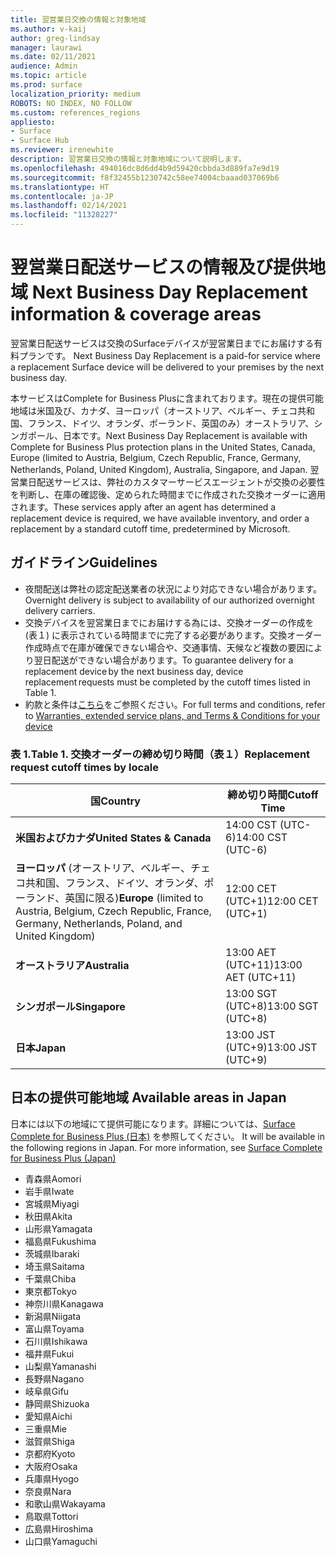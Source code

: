 ```yaml
---
title: 翌営業日交換の情報と対象地域
ms.author: v-kaij
author: greg-lindsay
manager: laurawi
ms.date: 02/11/2021
audience: Admin
ms.topic: article
ms.prod: surface
localization_priority: medium
ROBOTS: NO INDEX, NO FOLLOW
ms.custom: references_regions
appliesto:
- Surface
- Surface Hub
ms.reviewer: irenewhite
description: 翌営業日交換の情報と対象地域について説明します。
ms.openlocfilehash: 494016dc8d6dd4b9d59420cbbda3d889fa7e9d19
ms.sourcegitcommit: f8f32455b1230742c58ee74004cbaaad037069b6
ms.translationtype: HT
ms.contentlocale: ja-JP
ms.lasthandoff: 02/14/2021
ms.locfileid: "11328227"
---
```

# <span data-ttu-id="83897-103">翌営業日配送サービスの情報及び提供地域 </span><span class="sxs-lookup"><span data-stu-id="83897-103">Next Business Day Replacement information & coverage areas</span></span>

<span data-ttu-id="83897-104">翌営業日配送サービスは交換のSurfaceデバイスが翌営業日までにお届けする有料プランです。 </span><span class="sxs-lookup"><span data-stu-id="83897-104">Next Business Day Replacement is a paid-for service where a replacement Surface device will be delivered to your premises by the next business day.</span></span> 

<span data-ttu-id="83897-105">本サービスはComplete for Business Plusに含まれております。現在の提供可能地域は米国及び、カナダ、ヨーロッパ（オーストリア、ベルギー、チェコ共和国、フランス、ドイツ、オランダ、ポーランド、英国のみ）オーストラリア、シンガポール、日本です。</span><span class="sxs-lookup"><span data-stu-id="83897-105">Next Business Day Replacement is available with Complete for Business Plus protection plans in the United States, Canada, Europe (limited to Austria, Belgium, Czech Republic, France, Germany, Netherlands, Poland, United Kingdom), Australia, Singapore, and Japan.</span></span> <span data-ttu-id="83897-106">翌営業日配送サービスは、弊社のカスタマーサービスエージェントが交換の必要性を判断し、在庫の確認後、定められた時間までに作成された交換オーダーに適用されます。</span><span class="sxs-lookup"><span data-stu-id="83897-106">These services apply after an agent has determined a replacement device is required, we have available inventory, and order a replacement by a standard cutoff time, predetermined by Microsoft.</span></span> 

## <span data-ttu-id="83897-107">ガイドライン</span><span class="sxs-lookup"><span data-stu-id="83897-107">Guidelines</span></span>

- <span data-ttu-id="83897-108">夜間配送は弊社の認定配送業者の状況により対応できない場合があります。</span><span class="sxs-lookup"><span data-stu-id="83897-108">Overnight delivery is subject to availability of our authorized overnight delivery carriers.</span></span>
- <span data-ttu-id="83897-109">交換デバイスを翌営業日までにお届けする為には、交換オーダーの作成を (表１) に表示されている時間までに完了する必要があります。交換オーダー作成時点で在庫が確保できない場合や、交通事情、天候など複数の要因により翌日配送ができない場合があります。</span><span class="sxs-lookup"><span data-stu-id="83897-109">To guarantee delivery for a replacement device by the next business day, device replacement requests must be completed by the cutoff times listed in Table 1.</span></span> 
- <span data-ttu-id="83897-110">約款と条件は[こちら](https://support.microsoft.com/topic/warranties-extended-service-plans-and-terms-conditions-for-your-device-eedf7a23-84a7-1a47-480b-0e10503eedf5)をご参照ください。</span><span class="sxs-lookup"><span data-stu-id="83897-110">For full terms and conditions, refer to [Warranties, extended service plans, and Terms & Conditions for your device](https://support.microsoft.com/topic/warranties-extended-service-plans-and-terms-conditions-for-your-device-eedf7a23-84a7-1a47-480b-0e10503eedf5)</span></span>

### <span data-ttu-id="83897-111">表 1.</span><span class="sxs-lookup"><span data-stu-id="83897-111">Table 1.</span></span> <span data-ttu-id="83897-112">交換オーダーの締め切り時間（表１）</span><span class="sxs-lookup"><span data-stu-id="83897-112">Replacement request cutoff times by locale</span></span>

| <span data-ttu-id="83897-113">国</span><span class="sxs-lookup"><span data-stu-id="83897-113">Country</span></span>                                                                                                    | <span data-ttu-id="83897-114">締め切り時間</span><span class="sxs-lookup"><span data-stu-id="83897-114">Cutoff Time</span></span> |
| -------------------------------------------------------------------------------------------------------------- | --------------- |
| **<span data-ttu-id="83897-115">米国およびカナダ</span><span class="sxs-lookup"><span data-stu-id="83897-115">United States & Canada</span></span>**                                                                                     | <span data-ttu-id="83897-116">14:00 CST    (UTC-6)</span><span class="sxs-lookup"><span data-stu-id="83897-116">14:00 CST    (UTC-6)</span></span>      |
| <span data-ttu-id="83897-117">**ヨーロッパ** (オーストリア、ベルギー、チェコ共和国、フランス、ドイツ、オランダ、ポーランド、英国に限る)</span><span class="sxs-lookup"><span data-stu-id="83897-117">**Europe** (limited to Austria, Belgium, Czech Republic, France, Germany, Netherlands, Poland, and United Kingdom)</span></span> | <span data-ttu-id="83897-118">12:00 CET   (UTC+1)</span><span class="sxs-lookup"><span data-stu-id="83897-118">12:00 CET   (UTC+1)</span></span>     |
| **<span data-ttu-id="83897-119">オーストラリア</span><span class="sxs-lookup"><span data-stu-id="83897-119">Australia</span></span>**                                                                                                  | <span data-ttu-id="83897-120">13:00 AET   (UTC+11)</span><span class="sxs-lookup"><span data-stu-id="83897-120">13:00 AET   (UTC+11)</span></span>    |
| **<span data-ttu-id="83897-121">シンガポール</span><span class="sxs-lookup"><span data-stu-id="83897-121">Singapore</span></span>**                                                                                                  | <span data-ttu-id="83897-122">13:00 SGT    (UTC+8)</span><span class="sxs-lookup"><span data-stu-id="83897-122">13:00 SGT    (UTC+8)</span></span>   |
| **<span data-ttu-id="83897-123">日本</span><span class="sxs-lookup"><span data-stu-id="83897-123">Japan</span></span>**                                                                                                      | <span data-ttu-id="83897-124">13:00 JST    (UTC+9)</span><span class="sxs-lookup"><span data-stu-id="83897-124">13:00 JST    (UTC+9)</span></span>   |


## <span data-ttu-id="83897-125">日本の提供可能地域 </span><span class="sxs-lookup"><span data-stu-id="83897-125">Available areas in Japan </span></span> 

<span data-ttu-id="83897-126">日本には以下の地域にて提供可能になります。詳細については、[Surface Complete for Business Plus (日本)](https://cdn.techcommunity.microsoft.com/assets/Surface/jp-next-day-replace-surface.pdf) を参照してください。
</span><span class="sxs-lookup"><span data-stu-id="83897-126">It will be available in the following regions in Japan. For more information, see [Surface Complete for Business Plus (Japan)](https://cdn.techcommunity.microsoft.com/assets/Surface/jp-next-day-replace-surface.pdf)</span></span> 

- <span data-ttu-id="83897-127">青森県</span><span class="sxs-lookup"><span data-stu-id="83897-127">Aomori</span></span>
- <span data-ttu-id="83897-128">岩手県</span><span class="sxs-lookup"><span data-stu-id="83897-128">Iwate</span></span>
- <span data-ttu-id="83897-129">宮城県</span><span class="sxs-lookup"><span data-stu-id="83897-129">Miyagi</span></span>
- <span data-ttu-id="83897-130">秋田県</span><span class="sxs-lookup"><span data-stu-id="83897-130">Akita</span></span>
- <span data-ttu-id="83897-131">山形県</span><span class="sxs-lookup"><span data-stu-id="83897-131">Yamagata</span></span>
- <span data-ttu-id="83897-132">福島県</span><span class="sxs-lookup"><span data-stu-id="83897-132">Fukushima</span></span>
- <span data-ttu-id="83897-133">茨城県</span><span class="sxs-lookup"><span data-stu-id="83897-133">Ibaraki</span></span>
- <span data-ttu-id="83897-134">埼玉県</span><span class="sxs-lookup"><span data-stu-id="83897-134">Saitama</span></span>
- <span data-ttu-id="83897-135">千葉県</span><span class="sxs-lookup"><span data-stu-id="83897-135">Chiba</span></span>
- <span data-ttu-id="83897-136">東京都</span><span class="sxs-lookup"><span data-stu-id="83897-136">Tokyo</span></span>
- <span data-ttu-id="83897-137">神奈川県</span><span class="sxs-lookup"><span data-stu-id="83897-137">Kanagawa</span></span>
- <span data-ttu-id="83897-138">新潟県</span><span class="sxs-lookup"><span data-stu-id="83897-138">Niigata</span></span>
- <span data-ttu-id="83897-139">富山県</span><span class="sxs-lookup"><span data-stu-id="83897-139">Toyama</span></span>
- <span data-ttu-id="83897-140">石川県</span><span class="sxs-lookup"><span data-stu-id="83897-140">Ishikawa</span></span>
- <span data-ttu-id="83897-141">福井県</span><span class="sxs-lookup"><span data-stu-id="83897-141">Fukui</span></span>
- <span data-ttu-id="83897-142">山梨県</span><span class="sxs-lookup"><span data-stu-id="83897-142">Yamanashi</span></span>
- <span data-ttu-id="83897-143">長野県</span><span class="sxs-lookup"><span data-stu-id="83897-143">Nagano</span></span>
- <span data-ttu-id="83897-144">岐阜県</span><span class="sxs-lookup"><span data-stu-id="83897-144">Gifu</span></span>
- <span data-ttu-id="83897-145">静岡県</span><span class="sxs-lookup"><span data-stu-id="83897-145">Shizuoka</span></span>
- <span data-ttu-id="83897-146">愛知県</span><span class="sxs-lookup"><span data-stu-id="83897-146">Aichi</span></span>
- <span data-ttu-id="83897-147">三重県</span><span class="sxs-lookup"><span data-stu-id="83897-147">Mie</span></span>
- <span data-ttu-id="83897-148">滋賀県</span><span class="sxs-lookup"><span data-stu-id="83897-148">Shiga</span></span>
- <span data-ttu-id="83897-149">京都府</span><span class="sxs-lookup"><span data-stu-id="83897-149">Kyoto</span></span>
- <span data-ttu-id="83897-150">大阪府</span><span class="sxs-lookup"><span data-stu-id="83897-150">Osaka</span></span>
- <span data-ttu-id="83897-151">兵庫県</span><span class="sxs-lookup"><span data-stu-id="83897-151">Hyogo</span></span>
- <span data-ttu-id="83897-152">奈良県</span><span class="sxs-lookup"><span data-stu-id="83897-152">Nara</span></span>
- <span data-ttu-id="83897-153">和歌山県</span><span class="sxs-lookup"><span data-stu-id="83897-153">Wakayama</span></span>
- <span data-ttu-id="83897-154">鳥取県</span><span class="sxs-lookup"><span data-stu-id="83897-153">Tottori</span></span>
- <span data-ttu-id="83897-155">広島県</span><span class="sxs-lookup"><span data-stu-id="83897-153">Hiroshima</span></span>
- <span data-ttu-id="83897-156">山口県</span><span class="sxs-lookup"><span data-stu-id="83897-153">Yamaguchi</span></span>

